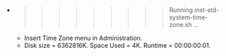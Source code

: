* >>>>>>>>> Running inst-std-system-time-zone.sh ...
  * Insert Time Zone menu in Administration.
  * Disk size = 6362816K. Space Used = 4K. Runtime = 00:00:00:01.

